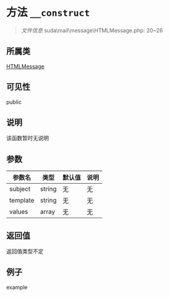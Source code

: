 # 方法 `__construct`



> *文件信息* suda\mail\message\HTMLMessage.php: 20~26

## 所属类 

[HTMLMessage](../HTMLMessage.md)

## 可见性

 public 

## 说明

该函数暂时无说明


## 参数


| 参数名 | 类型 | 默认值 | 说明 |
|--------|-----|-------|-------|
| subject |  string | 无 | 无 |
| template |  string | 无 | 无 |
| values |  array | 无 | 无 |



## 返回值

返回值类型不定


## 例子

example